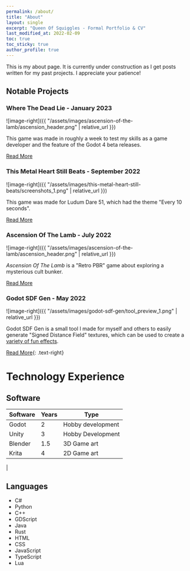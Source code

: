 ```yaml
---
permalink: /about/
title: "About"
layout: single
excerpt: "Queen Of Squiggles - Formal Portfolio & CV"
last_modified_at: 2022-02-09
toc: true
toc_sticky: true
author_profile: true
---
```


This is my about page. It is currently under construction as I get posts written for my past projects. I appreciate your patience!


## Notable Projects

### Where The Dead Lie - January 2023

![image-right]({{ "/assets/images/ascension-of-the-lamb/ascension_header.png" | relative_url }})

This game was made in roughly a week to test my skills as a game developer and the feature of the Godot 4 beta releases.

<a href="/games/where-the-dead-lie/" class="btn btn--info">Read More</a>

### This Metal Heart Still Beats - September 2022

![image-right]({{ "/assets/images/this-metal-heart-still-beats/screenshots_1.png" | relative_url }})

This game was made for Ludum Dare 51, which had the theme "Every 10 seconds".

<a href="/games/this-metal-heart-still-beats/" class="btn btn--info">Read More</a>

### Ascension Of The Lamb - July 2022

![image-right]({{ "/assets/images/ascension-of-the-lamb/ascension_header.png" | relative_url }})

*Ascension Of The Lamb* is a "Retro PBR" game about exploring a mysterious cult bunker. 

<a href="/games/ascension-of-the-lamb/" class="btn btn--info">Read More</a>

### Godot SDF Gen - May 2022

![image-right]({{ "/assets/images/godot-sdf-gen/tool_preview_1.png" | relative_url }})

Godot SDF Gen is a small tool I made for myself and others to easily generate "Signed Distance Field" textures, which can be used to create a [variety of fun effects](https://shaderfun.com/2018/07/01/signed-distance-fields-part-7-some-simple-effects/). 

<a href="/tools/godot-sdf-gen/" class="btn btn--info">Read More</a>{: .text-right}

# Technology Experience

## Software

| Software | Years | Type |
| --- | --- | --- |
| Godot | 2 | Hobby development |
| Unity | 3 | Hobby Development |
| Blender | 1.5 | 3D Game art |
| Krita | 4 | 2D Game art |
| 

## Languages

- C#
- Python
- C++
- GDScript
- Java
- Rust
- HTML
- CSS
- JavaScript
- TypeScript
- Lua